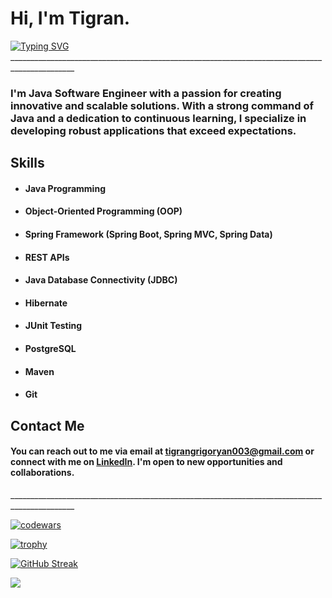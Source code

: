 ﻿# **Hi, I'm Tigran.**
 [![Typing SVG](https://readme-typing-svg.herokuapp.com?color=%2336BCF7&lines=Java+Software+Engineer)](https://git.io/typing-svg)
\_\_\_\_\_\_\_\_\_\_\_\_\_\_\_\_\_\_\_\_\_\_\_\_\_\_\_\_\_\_\_\_\_\_\_\_\_\_\_\_\_\_\_\_\_\_\_\_\_\_\_\_\_\_\_\_\_\_\_\_\_\_\_\_\_\_\_\_\_\_\_\_\_\_\_\_\_\_\_\_\_\_\_\_\_\_\_\_\_\_\_\_\_\_
### **I'm Java Software Engineer with a passion for creating innovative and scalable solutions. With a strong command of Java and a dedication to continuous learning, I specialize in developing robust applications that exceed expectations.**

## **Skills**
- #### **Java Programming**
- #### **Object-Oriented Programming (OOP)**
- #### **Spring Framework (Spring Boot, Spring MVC, Spring Data)**
- #### **REST APIs**
- #### **Java Database Connectivity (JDBC)**
- #### **Hibernate**
- #### **JUnit Testing**
- #### **PostgreSQL**
- #### **Maven**
- #### **Git**

## **Contact Me**
#### **You can reach out to me via email at tigrangrigoryan003@gmail.com or connect with me on [LinkedIn](https://www.linkedin.com/in/tigrangrigorean/). I'm open to new opportunities and collaborations.**

\_\_\_\_\_\_\_\_\_\_\_\_\_\_\_\_\_\_\_\_\_\_\_\_\_\_\_\_\_\_\_\_\_\_\_\_\_\_\_\_\_\_\_\_\_\_\_\_\_\_\_\_\_\_\_\_\_\_\_\_\_\_\_\_\_\_\_\_\_\_\_\_\_\_\_\_\_\_\_\_\_\_\_\_\_\_\_\_\_\_\_\_\_\_


[![codewars](https://www.codewars.com/users/tigrangrigorean/badges/large)](https://www.codewars.com/users/tigrangrigorean)   

[![trophy](https://github-profile-trophy.vercel.app/?username=tigrangrigorean)](https://github.com/tigrangrigorean/github-profile-trophy)

[![GitHub Streak](https://github-readme-streak-stats.herokuapp.com/?user=tigrangrigorean)](https://git.io/streak-stats)

![](https://github-profile-summary-cards.vercel.app/api/cards/stats?username=tigrangrigorean&theme=solarized_dark)
